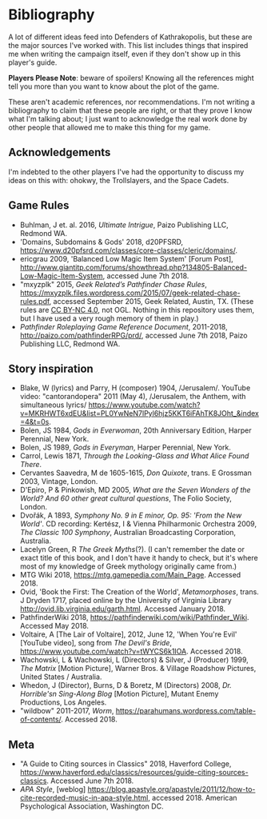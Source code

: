 # Bibliography

A lot of different ideas feed into Defenders of Kathrakopolis,
but these are the major sources I've worked with.
This list includes things that inspired me when writing the campaign itself,
even if they don't show up in this player's guide.

**Players Please Note**: beware of spoilers! Knowing all the references might tell you more than you want to know about the plot of the game.

These aren't academic references, nor recommendations.
I'm not writing a bibliography to claim that these people are right, or that they prove I know what I'm talking about; I just want to acknowledge the real work done by other people that allowed me to make this thing for my game.

## Acknowledgements

I'm indebted to the other players I've had the opportunity to discuss my ideas on this with: ohokwy, the Trollslayers, and the Space Cadets.

## Game Rules

* Buhlman, J et. al. 2016, _Ultimate Intrigue_, Paizo Publishing LLC, Redmond WA.
* 'Domains, Subdomains & Gods' 2018, d20PFSRD, <https://www.d20pfsrd.com/classes/core-classes/cleric/domains/>.
* ericgrau 2009, 'Balanced Low Magic Item System' \[Forum Post\], <http://www.giantitp.com/forums/showthread.php?134805-Balanced-Low-Magic-Item-System>, accessed June 7th 2018.
* "mxyzplk" 2015, _Geek Related’s Pathfinder Chase Rules_, <https://mxyzplk.files.wordpress.com/2015/07/geek-related-chase-rules.pdf>, accessed September 2015, Geek Related, Austin, TX.  (These rules are [CC BY-NC 4.0](https://creativecommons.org/licenses/by-nc/4.0/), not OGL. Nothing in this repository uses them, but I have used a very rough memory of them in play.)
* _Pathfinder Roleplaying Game Reference Document_, 2011-2018, <http://paizo.com/pathfinderRPG/prd/>, accessed June 7th 2018, Paizo Publishing LLC, Redmond WA.

## Story inspiration

* Blake, W (lyrics) and Parry, H (composer) 1904, /Jerusalem/. YouTube video: "cantorandopera" 2011 (May 4), \/Jerusalem, the Anthem, with simultaneous lyrics\/ <https://www.youtube.com/watch?v=MKRHWT6xdEU&list=PL0YwNeN7lPyl6hjz5KKT6iFAhTK8JOht_&index=4&t=0s>.
* Bolen, JS 1984, _Gods in Everwoman_, 20th Anniversary Edition, Harper Perennial, New York.
* Bolen, JS 1989, _Gods in Everyman_, Harper Perennial, New York.
* Carrol, Lewis 1871, _Through the Looking-Glass and What Alice Found There_.
* Cervantes Saavedra, M de 1605-1615, _Don Quixote_, trans. E Grossman 2003, Vintage, London.
* D'Epiro, P & Pinkowish, MD 2005, _What are the Seven Wonders of the World? And 60 other great cultural questions_, The Folio Society, London.
* Dvořák, A 1893, _Symphony No. 9 in E minor, Op. 95: 'From the New World'_. CD recording: Kertész, I & Vienna Philharmonic Orchestra 2009, _The Classic 100 Symphony_, Australian Broadcasting Corporation, Australia.
* Lacelyn Green, R _The Greek Myths_(?). (I can't remember the date or exact title of this book, and I don't have it handy to check, but it's where most of my knowledge of Greek mythology originally came from.)
* MTG Wiki 2018, <https://mtg.gamepedia.com/Main_Page>. Accessed 2018.
* Ovid, 'Book the First: The Creation of the World', _Metamorphoses_, trans. J Dryden 1717, placed online by the University of Virginia Library <http://ovid.lib.virginia.edu/garth.html>. Accessed January 2018.
* PathfinderWiki 2018, <https://pathfinderwiki.com/wiki/Pathfinder_Wiki>. Accessed May 2018.
* Voltaire, A \[The Lair of Voltaire\], 2012, June 12, 'When You're Evil' \[YouTube video\], song from _The Devil's Bride_, <https://www.youtube.com/watch?v=tWYCS6k1IOA>. Accessed 2018.
* Wachowski, L & Wachowski, L (Directors) & Silver, J (Producer) 1999, _The Matrix_ \[Motion Picture\], Warner Bros. & Village Roadshow Pictures, United States / Australia.
* Whedon, J (Director), Burns, D & Boretz, M (Directors) 2008, _Dr. Horrible'sn Sing-Along Blog_ \[Motion Picture\], Mutant Enemy Productions, Los Angeles.
* "wildbow" 2011-2017, _Worm_, <https://parahumans.wordpress.com/table-of-contents/>. Accessed 2018.

## Meta

* "A Guide to Citing sources in Classics" 2018, Haverford College, <https://www.haverford.edu/classics/resources/guide-citing-sources-classics>. Accessed June 7th 2018.
* _APA Style_, \[weblog\] <https://blog.apastyle.org/apastyle/2011/12/how-to-cite-recorded-music-in-apa-style.html>, accessed 2018. American Psychological Association, Washington DC.
